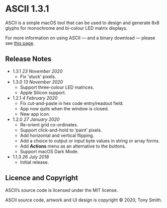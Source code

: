 # ASCII 1.3.1 #

ASCII is a simple macOS tool that can be used to design and generate 8x8 glyphs for monochrome and bi-colour LED matrix displays.

For more information on using ASCII &mdash; and a binary download &mdash; please see [this page](https://smittytone.net/ascii/index.html).

## Release Notes ##

- 1.3.1 *23 November 2020*
    - Fix 'stuck' pixels.
- 1.3.0 *13 November 2020*
    - Support three-colour LED matrices.
    - Apple Silicon support.
- 1.2.1 *4 February 2020*
    - Fix cut-and-paste in hex code entry/readout field.
    - App now quits when the window is closed.
    - New app icon.
- 1.2.0 *27 January 2020*
    - Re-orient grid co-ordinates.
    - Support click-and-hold to ‘paint’ pixels.
    - Add horizontal and vertical flipping.
    - Add a choice to output or input byte values in string or array forms.
    - Add **Actions** menu as an alternative to the buttons.
    - Support macOS Dark Mode.
- 1.1.3 *26 July 2018*
    - Initial release.

## Licence and Copyright ##

ASCII’s source code is licensed under the MIT license.

ASCII source code, artwork and UI design is copyright &copy; 2020, Tony Smith.